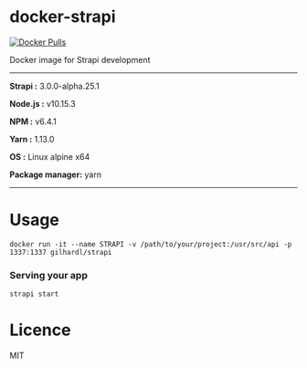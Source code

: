 # docker-strapi

[![Docker Pulls](https://img.shields.io/docker/pulls/gilhardl/strapi.svg?style=flat-square)](https://hub.docker.com/r/gilhardl/strapi/)

Docker image for Strapi development

----------------------------------------

**Strapi :** 3.0.0-alpha.25.1

**Node.js :** v10.15.3

**NPM :** v6.4.1

**Yarn :** 1.13.0

**OS :** Linux alpine x64

**Package manager:** yarn

----------------------------------------


# Usage

```
docker run -it --name STRAPI -v /path/to/your/project:/usr/src/api -p 1337:1337 gilhardl/strapi
```

### Serving your app

```
strapi start
```

# Licence

MIT
